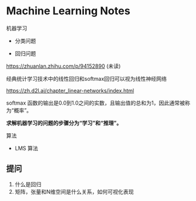 Machine Learning Notes
===

机器学习

* 分类问题

* 回归问题

https://zhuanlan.zhihu.com/p/94152890 (未读)

经典统计学习技术中的线性回归和softmax回归可以视为线性神经网络

https://zh.d2l.ai/chapter_linear-networks/index.html

softmax 函数的输出是0.0到1.0之间的实数，且输出值的总和为1，因此通常被称为“概率”。

**求解机器学习的问题的步骤分为“学习”和“推理”。**

算法

* LMS 算法

## 提问

1. 什么是回归 
2. 矩阵，张量和N维空间是什么关系，如何可视化表现


